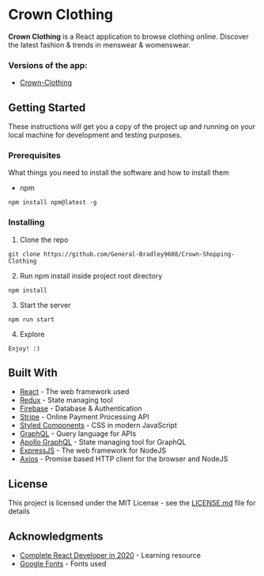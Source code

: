 # Crown Clothing

**Crown Clothing** is a React application to browse clothing online. Discover the latest fashion & trends in menswear & womenswear.

### Versions of the app:

- [Crown-Clothing](https://github.com/General-Bradley9608/Crown-Shopping-Clothing)

## Getting Started

These instructions will get you a copy of the project up and running on your local machine for development and testing purposes.

### Prerequisites

What things you need to install the software and how to install them

- npm

```
npm install npm@latest -g
```

### Installing

1. Clone the repo

```
git clone https://github.com/General-Bradley9608/Crown-Shopping-Clothing
```

2. Run npm install inside project root directory

```
npm install
```

3. Start the server

```
npm run start
```

4. Explore

```
Enjoy! :)
```

## Built With

- [React](https://reactjs.org/docs/getting-started.html) - The web framework used
- [Redux](https://redux.js.org/introduction/getting-started) - State managing tool
- [Firebase](https://firebase.google.com/) - Database & Authentication
- [Stripe](https://stripe.com/docs/) - Online Payment Processing API
- [Styled Components](https://styled-components.com/) - CSS in modern JavaScript
- [GraphQL](https://graphql.org/learn/) - Query language for APIs
- [Apollo GraphQL](https://www.apollographql.com/docs/) - State managing tool for GraphQL
- [ExpressJS](https://expressjs.com/) - The web framework for NodeJS
- [Axios](https://github.com/axios/axios) - Promise based HTTP client for the browser and NodeJS

## License

This project is licensed under the MIT License - see the [LICENSE.md](LICENSE.md) file for details

## Acknowledgments

- [Complete React Developer in 2020](https://www.udemy.com/course/complete-react-developer-zero-to-mastery/) - Learning resource
- [Google Fonts](https://fonts.google.com/) - Fonts used
